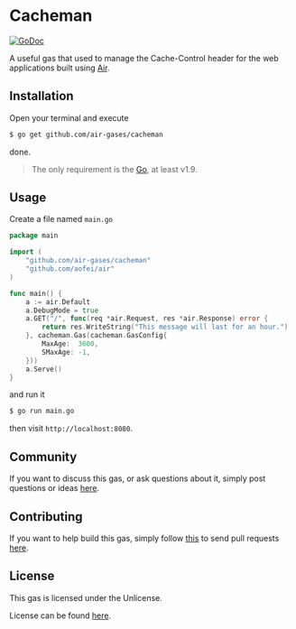 # Cacheman

[![GoDoc](https://godoc.org/github.com/air-gases/cacheman?status.svg)](https://godoc.org/github.com/air-gases/cacheman)

A useful gas that used to manage the Cache-Control header for the web
applications built using [Air](https://github.com/aofei/air).

## Installation

Open your terminal and execute

```bash
$ go get github.com/air-gases/cacheman
```

done.

> The only requirement is the [Go](https://golang.org), at least v1.9.

## Usage

Create a file named `main.go`

```go
package main

import (
	"github.com/air-gases/cacheman"
	"github.com/aofei/air"
)

func main() {
	a := air.Default
	a.DebugMode = true
	a.GET("/", func(req *air.Request, res *air.Response) error {
		return res.WriteString("This message will last for an hour.")
	}, cacheman.Gas(cacheman.GasConfig{
		MaxAge:  3600,
		SMaxAge: -1,
	}))
	a.Serve()
}
```

and run it

```bash
$ go run main.go
```

then visit `http://localhost:8080`.

## Community

If you want to discuss this gas, or ask questions about it, simply post
questions or ideas [here](https://github.com/air-gases/cacheman/issues).

## Contributing

If you want to help build this gas, simply follow
[this](https://github.com/air-gases/cacheman/wiki/Contributing) to send pull
requests [here](https://github.com/air-gases/cacheman/pulls).

## License

This gas is licensed under the Unlicense.

License can be found [here](LICENSE).
